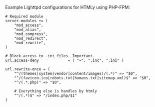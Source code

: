 <!--t Lighttpd t-->
<!--d Example Lighttpd configurations for HTMLy d-->

Example Lighttpd configurations for HTMLy using PHP-FPM:

```
# Required module
server.modules += (
	"mod_access",
	"mod_alias",
	"mod_compress",
	"mod_redirect",
	"mod_rewrite",
)

# Block access to .ini files. Important.
url.access-deny             = ( "~", ".inc", ".ini" )

url.rewrite-once = (
	"^/(themes|system|vendor|content/images)/(.*)" => "$0",
	"^/(favicon.ico|robots.txt|humans.txt|sitemap.xml)$" => "$0",
	"^/(.*.php)" => "$0",
  
	# Everything else is handles by htmly
	"^/(.*)$" => "/index.php/$1"
)
```

    